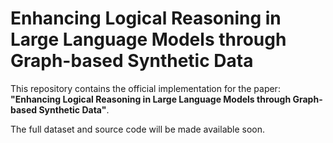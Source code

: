 # Enhancing Logical Reasoning in Large Language Models through Graph-based Synthetic Data
This repository contains the official implementation for the paper:  **"Enhancing Logical Reasoning in Large Language Models through Graph-based Synthetic Data"**.


The full dataset and source code will be made available soon.
